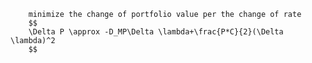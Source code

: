 
        minimize the change of portfolio value per the change of rate
        $$
        \Delta P \approx -D_MP\Delta \lambda+\frac{P*C}{2}(\Delta \lambda)^2
        $$